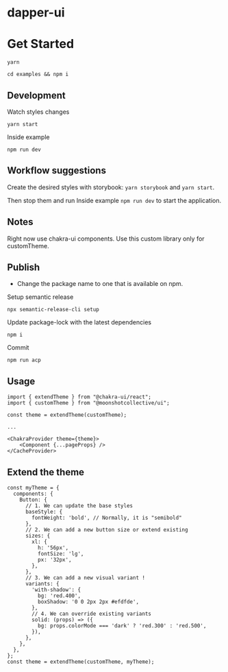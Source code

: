 # dapper-ui

# Get Started

```text
yarn
```

```text
cd examples && npm i
```

## Development

Watch styles changes

```text
yarn start
```

Inside example

```text
npm run dev
```

## Workflow suggestions

Create the desired styles with storybook: `yarn storybook` and `yarn start`.

Then stop them and run Inside example `npm run dev` to start the application.

## Notes

Right now use chakra-ui components. Use this custom library only for customTheme.

## Publish

- Change the package name to one that is available on npm.

Setup semantic release

```text
npx semantic-release-cli setup
```

Update package-lock with the latest dependencies

```text
npm i
```

Commit

```text
npm run acp
```

## Usage

```tsx
import { extendTheme } from "@chakra-ui/react";
import { customTheme } from "@moonshotcollective/ui";

const theme = extendTheme(customTheme);

...

<ChakraProvider theme={theme}>
    <Component {...pageProps} />
</CacheProvider>
```

## Extend the theme

```tsx
const myTheme = {
  components: {
    Button: {
      // 1. We can update the base styles
      baseStyle: {
        fontWeight: 'bold', // Normally, it is "semibold"
      },
      // 2. We can add a new button size or extend existing
      sizes: {
        xl: {
          h: '56px',
          fontSize: 'lg',
          px: '32px',
        },
      },
      // 3. We can add a new visual variant !
      variants: {
        'with-shadow': {
          bg: 'red.400',
          boxShadow: '0 0 2px 2px #efdfde',
        },
        // 4. We can override existing variants
        solid: (props) => ({
          bg: props.colorMode === 'dark' ? 'red.300' : 'red.500',
        }),
      },
    },
  },
};
const theme = extendTheme(customTheme, myTheme);
```
